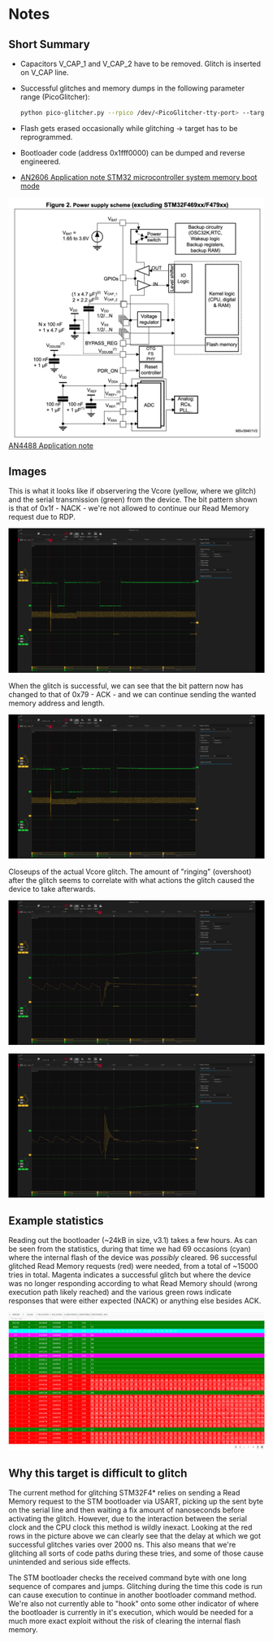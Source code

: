 # Notes

## Short Summary

- Capacitors V_CAP_1 and V_CAP_2 have to be removed. Glitch is inserted on V_CAP line.

- Successful glitches and memory dumps in the following parameter range (PicoGlitcher):
  
  ```bash
  python pico-glitcher.py --rpico /dev/<PicoGlitcher-tty-port> --target /dev/<target-tty-port> --delay 103_000 105_000 --length 225 235
  ```

- Flash gets erased occasionally while glitching -> target has to be reprogrammed.

- Bootloader code (address 0x1fff0000) can be dumped and reverse engineered.

- [AN2606 Application note STM32 microcontroller system memory boot mode](https://www.st.com/resource/en/application_note/an2606-stm32-microcontroller-system-memory-boot-mode-stmicroelectronics.pdf)

![Glitch insertion point](../stm32f42x-glitching/images/power_supply_scheme.png)
[AN4488 Application note](https://www.st.com/resource/en/application_note/an4488-getting-started-with-stm32f4xxxx-mcu-hardware-development-stmicroelectronics.pdf)

## Images

This is what it looks like if observering the Vcore (yellow, where we glitch) and the serial transmission (green) from the device. The bit pattern shown is that of 0x1f - NACK - we're not allowed to continue our Read Memory request due to RDP.

![](images/glitch_NACK.png)

When the glitch is successful, we can see that the bit pattern now has changed to that of 0x79 - ACK - and we can continue sending the wanted memory address and length.

![](images/glitch_ACK.png)

Closeups of the actual Vcore glitch. The amount of "ringing" (overshoot) after the glitch seems to correlate with what actions the glitch caused the device to take afterwards.

![](images/glitch1.png)

![](images/glitch2.png)

## Example statistics

Reading out the bootloader (~24kB in size, v3.1) takes a few hours. As can be seen from the statistics, during that time we had 69 occasions (cyan) where the internal flash of the device was _possibly_ cleared. 96 successful glitched Read Memory requests (red) were needed, from a total of  ~15000 tries in total. Magenta indicates a successful glitch but where the device was no longer responding according to what Read Memory should (wrong execution path likely reached) and the various green rows indicate responses that were either expected (NACK) or anything else besides ACK.

![](images/statistics.png)

## Why this target is difficult to glitch

The current method for glitching STM32F4* relies on sending a Read Memory request to the STM bootloader via USART, picking up the sent byte on the serial line and then waiting a fix amount of nanoseconds before activating the glitch. However, due to the interaction between the serial clock and the CPU clock this method is wildly inexact. Looking at the red rows in the picture above we can clearly see that the delay at which we got successful glitches varies over 2000 ns. This also means that we're glitching all sorts of code paths during these tries, and some of those cause unintended and serious side effects.

The STM bootloader checks the received command byte with one long sequence of compares and jumps. Glitching during the time this code is run can cause execution to continue in another bootloader command method. We're also not currently able to "hook" onto some other indicator of where the bootloader is currently in it's execution, which would be needed for a much more exact exploit without the risk of clearing the internal flash memory.
